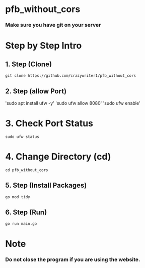 # pfb_without_cors
### Make sure you have git on your server

# Step by Step Intro

## 1. Step (Clone)

`git clone https://github.com/crazywriter1/pfb_without_cors `

## 2. Step (allow Port)

'sudo apt install ufw -y'
'sudo ufw allow 8080'
'sudo ufw enable'

# 3. Check Port Status

`sudo ufw status`

# 4. Change Directory (cd)

`cd pfb_without_cors`

## 5. Step (Install Packages)

`go mod tidy`

## 6. Step (Run)

`go run main.go`

# Note
### Do not close the program if you are using the website.
